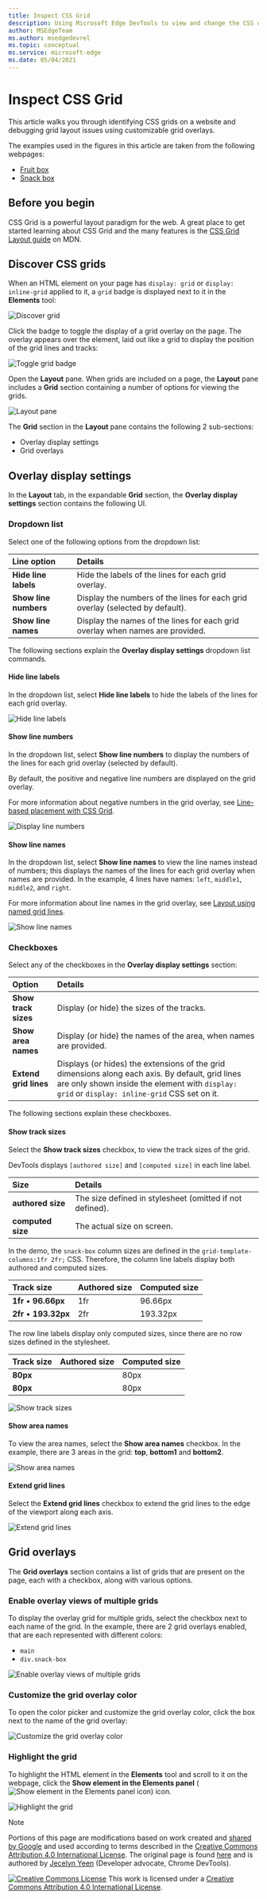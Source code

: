 ```yaml
---
title: Inspect CSS Grid
description: Using Microsoft Edge DevTools to view and change the CSS of a page CSS.
author: MSEdgeTeam
ms.author: msedgedevrel
ms.topic: conceptual
ms.service: microsoft-edge
ms.date: 05/04/2021
---
```

# Inspect CSS Grid

This article walks you through identifying CSS grids on a website and debugging grid layout issues using customizable grid overlays.

The examples used in the figures in this article are taken from the following webpages:
* [Fruit box](https://jec.fyi/demo/css-grid-fruit)
* [Snack box](https://jec.fyi/demo/css-grid-snack)


<!-- ====================================================================== -->
## Before you begin

CSS Grid is a powerful layout paradigm for the web.  A great place to get started learning about CSS Grid and the many features is the [CSS Grid Layout guide](https://developer.mozilla.org/docs/Web/CSS/CSS_Grid_Layout) on MDN.


<!-- ====================================================================== -->
## Discover CSS grids

When an HTML element on your page has `display: grid` or `display: inline-grid` applied to it, a `grid` badge is displayed next to it in the **Elements** tool:

![Discover grid](./grid-images/grid-discover-grid.png)

Click the badge to toggle the display of a grid overlay on the page.  The overlay appears over the element, laid out like a grid to display the position of the grid lines and tracks:

![Toggle grid badge](./grid-images/grid-highlight-grid.png)

Open the **Layout** pane.  When grids are included on a page, the **Layout** pane includes a **Grid** section containing a number of options for viewing the grids.

![Layout pane](./grid-images/grid-layout-pane.png)

The **Grid** section in the **Layout** pane contains the following 2 sub-sections:

*  Overlay display settings
*  Grid overlays

<!--todo: verify the details for each of the sub-sections -->


<!-- ====================================================================== -->
## Overlay display settings

In the **Layout** tab, in the expandable **Grid** section, the **Overlay display settings** section contains the following UI.

### Dropdown list

Select one of the following options from the dropdown list:

| Line option | Details |
|:--- |:--- |
| **Hide line labels** | Hide the labels of the lines for each grid overlay. |
| **Show line numbers** | Display the numbers of the lines for each grid overlay (selected by default). |
| **Show line names** | Display the names of the lines for each grid overlay when names are provided. |

The following sections explain the **Overlay display settings** dropdown list commands.

#### Hide line labels

In the dropdown list, select **Hide line labels** to hide the labels of the lines for each grid overlay.

![Hide line labels](./grid-images/grid-hide-line-labels.png)

#### Show line numbers

In the dropdown list, select **Show line numbers** to display the numbers of the lines for each grid overlay (selected by default).

By default, the positive and negative line numbers are displayed on the grid overlay.

For more information about negative numbers in the grid overlay, see [Line-based placement with CSS Grid](https://developer.mozilla.org/docs/Web/CSS/CSS_Grid_Layout/Line-based_Placement_with_CSS_Grid).

![Display line numbers](./grid-images/grid-show-line-numbers.png)

#### Show line names

In the dropdown list, select **Show line names** to view the line names instead of numbers; this displays the names of the lines for each grid overlay when names are provided.  In the example, 4 lines have names: `left`, `middle1`, `middle2`, and `right`.

For more information about line names in the grid overlay, see [Layout using named grid lines](https://developer.mozilla.org/docs/Web/CSS/CSS_Grid_Layout/Layout_using_Named_Grid_Lines).

<!--In the demo, **orange** element spans from left to right, with `grid-column: left` and `grid-column: right` CSS.  Showing line names makes it easier to visualize the start and end position of the element.  -->

![Show line names](./grid-images/grid-show-line-names.png)

### Checkboxes

Select any of the checkboxes in the **Overlay display settings** section:

| Option | Details |
|:--- |:--- |
| **Show track sizes**  | Display (or hide) the sizes of the tracks. |
| **Show area names** | Display (or hide) the names of the area, when names are provided. |
| **Extend grid lines** | Displays (or hides) the extensions of the grid dimensions along each axis.  By default, grid lines are only shown inside the element with `display: grid` or `display: inline-grid` CSS set on it. |

The following sections explain these checkboxes.

#### Show track sizes

Select the **Show track sizes** checkbox, to view the track sizes of the grid.

DevTools displays `[authored size]` and `[computed size]` in each line label.

| Size | Details |
|:--- |:--- |
| **authored size** | The size defined in stylesheet (omitted if not defined). |
| **computed size** | The actual size on screen. |

In the demo, the `snack-box` column sizes are defined in the `grid-template-columns:1fr 2fr;` CSS.  Therefore, the column line labels display both authored and computed sizes.

| Track size | Authored size | Computed size |
|:--- |:--- |:--- |
| **1fr** &#x2022; **96.66px** | 1fr | 96.66px |
| **2fr** &#x2022; **193.32px** | 2fr | 193.32px |

The row line labels display only computed sizes, since there are no row sizes defined in the stylesheet.

| Track size | Authored size | Computed size |
|:--- |:--- |:--- |
| **80px** | &nbsp;| 80px |
| **80px** | &nbsp;| 80px |

![Show track sizes](./grid-images/grid-show-track-sizes.png)

#### Show area names

To view the area names, select the **Show area names** checkbox.  In the example, there are 3 areas in the grid: **top**, **bottom1** and **bottom2**.

![Show area names](./grid-images/grid-show-area-names.png)

#### Extend grid lines

Select the **Extend grid lines** checkbox to extend the grid lines to the edge of the viewport along each axis.

![Extend grid lines](./grid-images/grid-extend-grid-lines.png)


<!-- ====================================================================== -->
## Grid overlays

The **Grid overlays** section contains a list of grids that are present on the page, each with a checkbox, along with various options.

### Enable overlay views of multiple grids

To display the overlay grid for multiple grids, select the checkbox next to each name of the grid.  In the example, there are 2 grid overlays enabled, that are each represented with different colors:

*  `main`
*  `div.snack-box`

![Enable overlay views of multiple grids](./grid-images/grid-grid-overlays.png)

### Customize the grid overlay color

To open the color picker and customize the grid overlay color, click the box next to the name of the grid overlay:

![Customize the grid overlay color](./grid-images/grid-grid-overlays-color.png)

### Highlight the grid

To highlight the HTML element in the **Elements** tool and scroll to it on the webpage, click the **Show element in the Elements panel** (![Show element in the Elements panel icon](./grid-images/show-element-in-element-panel-icon.png)) icon.

![Highlight the grid](./grid-images/grid-grid-overlays-highlight.png)


<!-- ====================================================================== -->
> [!NOTE]
> Portions of this page are modifications based on work created and [shared by Google](https://developers.google.com/terms/site-policies) and used according to terms described in the [Creative Commons Attribution 4.0 International License](https://creativecommons.org/licenses/by/4.0).
> The original page is found [here](https://developer.chrome.com/docs/devtools/css/grid/) and is authored by [Jecelyn Yeen](https://developers.google.com/web/resources/contributors#jecelyn-yeen) (Developer advocate, Chrome DevTools).

[![Creative Commons License](../../media/cc-logo/88x31.png)](https://creativecommons.org/licenses/by/4.0)
This work is licensed under a [Creative Commons Attribution 4.0 International License](https://creativecommons.org/licenses/by/4.0).
